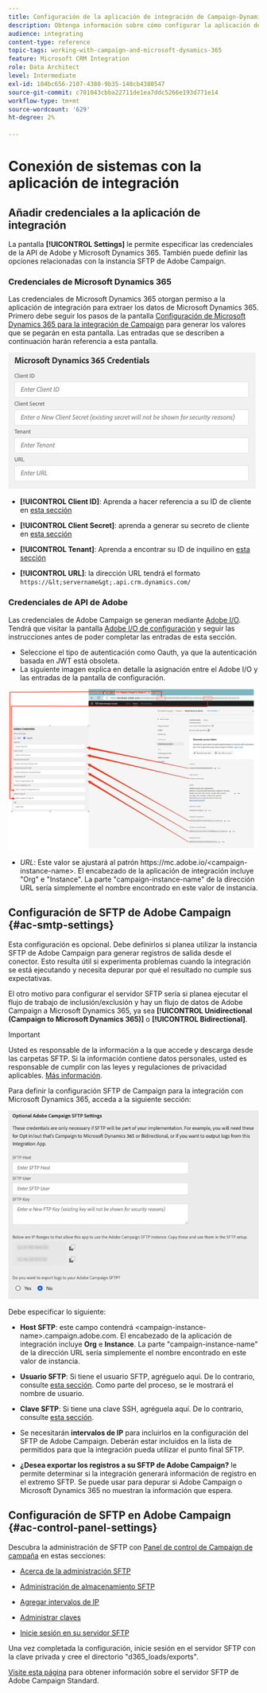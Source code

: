 ```yaml
---
title: Configuración de la aplicación de integración de Campaign-Dynamics
description: Obtenga información sobre cómo configurar la aplicación de integración de Campaign y Dynamics
audience: integrating
content-type: reference
topic-tags: working-with-campaign-and-microsoft-dynamics-365
feature: Microsoft CRM Integration
role: Data Architect
level: Intermediate
exl-id: 184bc656-2107-4380-9b35-148cb4380547
source-git-commit: c701043cbba22711de1ea7ddc5266e193d771e14
workflow-type: tm+mt
source-wordcount: '629'
ht-degree: 2%

---
```


# Conexión de sistemas con la aplicación de integración

## Añadir credenciales a la aplicación de integración

La pantalla **[!UICONTROL Settings]** le permite especificar las credenciales de la API de Adobe y Microsoft Dynamics 365. También puede definir las opciones relacionadas con la instancia SFTP de Adobe Campaign.

### Credenciales de Microsoft Dynamics 365

Las credenciales de Microsoft Dynamics 365 otorgan permiso a la aplicación de integración para extraer los datos de Microsoft Dynamics 365.  Primero debe seguir los pasos de la pantalla [Configuración de Microsoft Dynamics 365 para la integración de Campaign](../../integrating/using/d365-acs-configure-d365.md) para generar los valores que se pegarán en esta pantalla. Las entradas que se describen a continuación harán referencia a esta pantalla.

![](assets/do-not-localize/d365-to-acs-ui-page-workflows-settings-d365.png)

* **[!UICONTROL Client ID]**: Aprenda a hacer referencia a su ID de cliente en [esta sección](../../integrating/using/d365-acs-configure-d365.md#register-a-new-app)

* **[!UICONTROL Client Secret]**: aprenda a generar su secreto de cliente en [esta sección](../../integrating/using/d365-acs-configure-d365.md#generate-a-client-secret)

* **[!UICONTROL Tenant]**: Aprenda a encontrar su ID de inquilino en [esta sección](../../integrating/using/d365-acs-configure-d365.md#get-the-tenant-id)

* **[!UICONTROL URL]**: la dirección URL tendrá el formato `https://&lt;servername&gt;.api.crm.dynamics.com/`

### Credenciales de API de Adobe

Las credenciales de Adobe Campaign se generan mediante [Adobe I/O](https://www.adobe.io/). Tendrá que visitar la pantalla [Adobe I/O de configuración](../../integrating/using/d365-acs-configure-adobe-io.md) y seguir las instrucciones antes de poder completar las entradas de esta sección.

* Seleccione el tipo de autenticación como Oauth, ya que la autenticación basada en JWT está obsoleta.
* La siguiente imagen explica en detalle la asignación entre el Adobe I/O y las entradas de la pantalla de configuración.

![](assets/do-not-localize/d365-to-acs-ui-page-workflows-settings-adobeio.png)

* *URL*: Este valor se ajustará al patrón https\://mc.adobe.io/&lt;campaign-instance-name>. El encabezado de la aplicación de integración incluye &quot;Org&quot; e &quot;Instance&quot;. La parte &quot;campaign-instance-name&quot; de la dirección URL sería simplemente el nombre encontrado en este valor de instancia.

## Configuración de SFTP de Adobe Campaign {#ac-smtp-settings}

Esta configuración es opcional. Debe definirlos si planea utilizar la instancia SFTP de Adobe Campaign para generar registros de salida desde el conector. Esto resulta útil si experimenta problemas cuando la integración se está ejecutando y necesita depurar por qué el resultado no cumple sus expectativas.

El otro motivo para configurar el servidor SFTP sería si planea ejecutar el flujo de trabajo de inclusión/exclusión y hay un flujo de datos de Adobe Campaign a Microsoft Dynamics 365, ya sea **[!UICONTROL Unidirectional (Campaign to Microsoft Dynamics 365)]** o **[!UICONTROL Bidirectional]**.

>[!IMPORTANT]
>
>Usted es responsable de la información a la que accede y descarga desde las carpetas SFTP. Si la información contiene datos personales, usted es responsable de cumplir con las leyes y regulaciones de privacidad aplicables. [Más información](../../integrating/using/d365-acs-notices-and-recommendations.md#acs-msdyn-manage-privacy).
>

Para definir la configuración SFTP de Campaign para la integración con Microsoft Dynamics 365, acceda a la siguiente sección:

![](assets/do-not-localize/d365-to-acs-ui-page-workflows-settings-sftp.png)

Debe especificar lo siguiente:

* **Host SFTP**: este campo contendrá &lt;campaign-instance-name>.campaign.adobe.com. El encabezado de la aplicación de integración incluye **Org** e **Instance**. La parte &quot;campaign-instance-name&quot; de la dirección URL sería simplemente el nombre encontrado en este valor de instancia.

* **Usuario SFTP**: Si tiene el usuario SFTP, agréguelo aquí. De lo contrario, consulte [esta sección](#ac-control-panel-settings). Como parte del proceso, se le mostrará el nombre de usuario.

* **Clave SFTP**: Si tiene una clave SSH, agréguela aquí. De lo contrario, consulte [esta sección](#ac-control-panel-settings).

* Se necesitarán **intervalos de IP** para incluirlos en la configuración del SFTP de Adobe Campaign. Deberán estar incluidos en la lista de permitidos para que la integración pueda utilizar el punto final SFTP.

* **¿Desea exportar los registros a su SFTP de Adobe Campaign?** le permite determinar si la integración generará información de registro en el extremo SFTP. Se puede usar para depurar si Adobe Campaign o Microsoft Dynamics 365 no muestran la información que espera.

## Configuración de SFTP en Adobe Campaign {#ac-control-panel-settings}

Descubra la administración de SFTP con [Panel de control de Campaign de campaña](https://experienceleague.adobe.com/docs/control-panel/using/control-panel-home.html?lang=es) en estas secciones:

* [Acerca de la administración SFTP](https://experienceleague.adobe.com/docs/control-panel/using/sftp-management/about-sftp-management.html?lang=es#sftp-management)

* [Administración de almacenamiento SFTP](https://experienceleague.adobe.com/docs/control-panel/using/sftp-management/key-management.html#installing-ssh-key)

* [Agregar intervalos de IP](https://experienceleague.adobe.com/docs/control-panel/using/sftp-management/ip-range-allow-listing.html#sftp-management)

* [Administrar claves](https://experienceleague.adobe.com/docs/control-panel/using/sftp-management/key-management.html#sftp-management)

* [Inicie sesión en su servidor SFTP](https://experienceleague.adobe.com/docs/control-panel/using/sftp-management/logging-into-sftp-server.html#sftp-management)

Una vez completada la configuración, inicie sesión en el servidor SFTP con la clave privada y cree el directorio &quot;d365_loads/exports&quot;.

[Visite esta página](https://experienceleague.adobe.com/docs/campaign-standard-learn/control-panel/sftp-management/monitoring-server-capacity.html?lang=es#sftp-management) para obtener información sobre el servidor SFTP de Adobe Campaign Standard.
